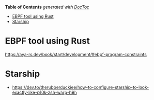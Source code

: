 <!-- START doctoc generated TOC please keep comment here to allow auto update -->
<!-- DON'T EDIT THIS SECTION, INSTEAD RE-RUN doctoc TO UPDATE -->
**Table of Contents**  *generated with [DocToc](https://github.com/thlorenz/doctoc)*

- [EBPF tool using Rust](#ebpf-tool-using-rust)
- [Starship](#starship)

<!-- END doctoc generated TOC please keep comment here to allow auto update -->

# EBPF tool using Rust

https://aya-rs.dev/book/start/development/#ebpf-program-constraints

# Starship

* https://dev.to/therubberduckiee/how-to-configure-starship-to-look-exactly-like-p10k-zsh-warp-h9h
